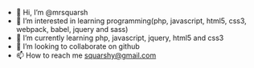- 👋 Hi, I’m @mrsquarsh
- 👀 I’m interested in learning programming(php, javascript, html5, css3, webpack, babel, jquery and sass)
- 🌱 I’m currently learning php, javascript, jquery, html5 and css3
- 💞️ I’m looking to collaborate on github
- 📫 How to reach me squarshy@gmail.com 

<!---
mrsquarsh/mrsquarsh is a ✨ special ✨ repository because its `README.md` (this file) appears on your GitHub profile.
You can click the Preview link to take a look at your changes.
--->
